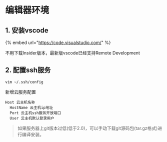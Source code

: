 # 编辑器环境

## 1. 安装vscode

{% embed url="https://code.visualstudio.com/" %}

不用下载Insider版本，最新版vscode已经支持Remote Development

## 2. 配置ssh服务

```text
vim ~/.ssh/config
```

新增云服务配置

```text
Host 云主机名称
  HostName 云主机ip地址
  Port 云主机ssh服务开放端口
  User 云主机默认登录用户
```

> 如果服务器上git版本过低\(低于2.0\)，可以手动下载git源码包\(tar.gz格式\)进行编译安装。




